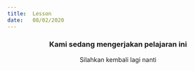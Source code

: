 ```yaml
---
title:  Lesson
date:   08/02/2020
---
```


### <center>Kami sedang mengerjakan pelajaran ini</center>
<center>Silahkan kembali lagi nanti</center>